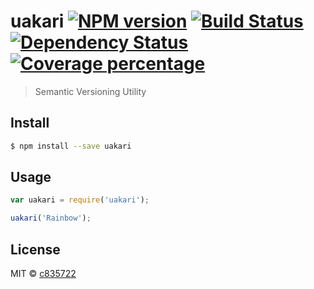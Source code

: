 # uakari [![NPM version][npm-image]][npm-url] [![Build Status][travis-image]][travis-url] [![Dependency Status][daviddm-image]][daviddm-url] [![Coverage percentage][coveralls-image]][coveralls-url]
> Semantic Versioning Utility


## Install

```sh
$ npm install --save uakari
```


## Usage

```js
var uakari = require('uakari');

uakari('Rainbow');
```

## License

MIT © [c835722]()


[npm-image]: https://badge.fury.io/js/uakari.svg
[npm-url]: https://npmjs.org/package/uakari
[travis-image]: https://travis-ci.org/c835722/uakari.svg?branch=master
[travis-url]: https://travis-ci.org/c835722/uakari
[daviddm-image]: https://david-dm.org/c835722/uakari.svg?theme=shields.io
[daviddm-url]: https://david-dm.org/c835722/uakari
[coveralls-image]: https://coveralls.io/repos/c835722/uakari/badge.svg
[coveralls-url]: https://coveralls.io/r/c835722/uakari
